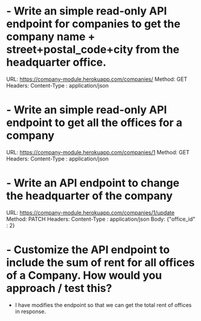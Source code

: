# - Write an simple read-only API endpoint for companies to get the company name + street+postal_code+city from the headquarter office.

URL: https://company-module.herokuapp.com/companies/
Method: GET
Headers: Content-Type : application/json

# - Write an simple read-only API endpoint to get all the offices for a company

URL: https://company-module.herokuapp.com/companies/1
Method: GET
Headers: Content-Type : application/json


# - Write an API endpoint to change the headquarter of the company
URL: https://company-module.herokuapp.com/companies/1/update
Method: PATCH
Headers: Content-Type : application/json
Body: {"office_id" : 2}

# - Customize the API endpoint to include the sum of rent for all offices of a Company. How would you approach / test this?
- I have modifies the endpoint so that we can get the total rent of offices in response.